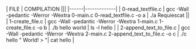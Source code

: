 | FILE | COMPILATION |||
|------|-------------|
| 0-read_textfile.c | gcc -Wall -pedantic -Werror -Wextra 0-main.c 0-read_textfile.c -o a | ./a Requiescat ||
| 1-create_file.c | gcc -Wall -pedantic -Werror -Wextra 1-main.c 1-create_file.c -o b | ./b hello world | ls -l hello |
| 2-append_text_to_file.c | gcc -Wall -pedantic -Werror -Wextra 2-main.c 2-append_text_to_file.c -o c | ./c hello " World! > "| cat hello |  